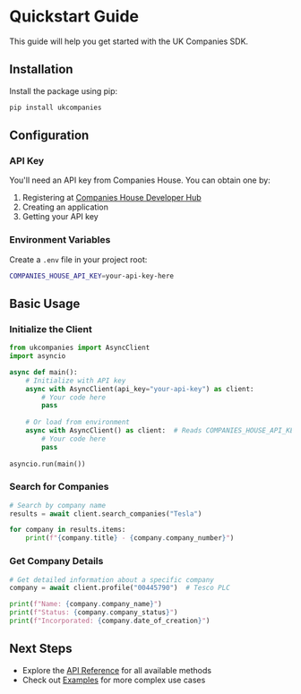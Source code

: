 # Quickstart Guide

This guide will help you get started with the UK Companies SDK.

## Installation

Install the package using pip:

```bash
pip install ukcompanies
```

## Configuration

### API Key

You'll need an API key from Companies House. You can obtain one by:

1. Registering at [Companies House Developer Hub](https://developer.company-information.service.gov.uk/)
2. Creating an application
3. Getting your API key

### Environment Variables

Create a `.env` file in your project root:

```bash
COMPANIES_HOUSE_API_KEY=your-api-key-here
```

## Basic Usage

### Initialize the Client

```python
from ukcompanies import AsyncClient
import asyncio

async def main():
    # Initialize with API key
    async with AsyncClient(api_key="your-api-key") as client:
        # Your code here
        pass
    
    # Or load from environment
    async with AsyncClient() as client:  # Reads COMPANIES_HOUSE_API_KEY env var
        # Your code here
        pass
    
asyncio.run(main())
```

### Search for Companies

```python
# Search by company name
results = await client.search_companies("Tesla")

for company in results.items:
    print(f"{company.title} - {company.company_number}")
```

### Get Company Details

```python
# Get detailed information about a specific company
company = await client.profile("00445790")  # Tesco PLC

print(f"Name: {company.company_name}")
print(f"Status: {company.company_status}")
print(f"Incorporated: {company.date_of_creation}")
```

## Next Steps

- Explore the [API Reference](api-reference.md) for all available methods
- Check out [Examples](examples.md) for more complex use cases